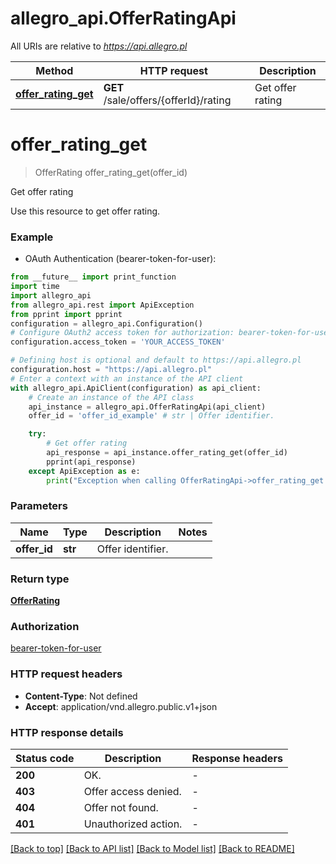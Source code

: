 # allegro_api.OfferRatingApi

All URIs are relative to *https://api.allegro.pl*

Method | HTTP request | Description
------------- | ------------- | -------------
[**offer_rating_get**](OfferRatingApi.md#offer_rating_get) | **GET** /sale/offers/{offerId}/rating | Get offer rating


# **offer_rating_get**
> OfferRating offer_rating_get(offer_id)

Get offer rating

Use this resource to get offer rating.

### Example

* OAuth Authentication (bearer-token-for-user):
```python
from __future__ import print_function
import time
import allegro_api
from allegro_api.rest import ApiException
from pprint import pprint
configuration = allegro_api.Configuration()
# Configure OAuth2 access token for authorization: bearer-token-for-user
configuration.access_token = 'YOUR_ACCESS_TOKEN'

# Defining host is optional and default to https://api.allegro.pl
configuration.host = "https://api.allegro.pl"
# Enter a context with an instance of the API client
with allegro_api.ApiClient(configuration) as api_client:
    # Create an instance of the API class
    api_instance = allegro_api.OfferRatingApi(api_client)
    offer_id = 'offer_id_example' # str | Offer identifier.

    try:
        # Get offer rating
        api_response = api_instance.offer_rating_get(offer_id)
        pprint(api_response)
    except ApiException as e:
        print("Exception when calling OfferRatingApi->offer_rating_get: %s\n" % e)
```

### Parameters

Name | Type | Description  | Notes
------------- | ------------- | ------------- | -------------
 **offer_id** | **str**| Offer identifier. | 

### Return type

[**OfferRating**](OfferRating.md)

### Authorization

[bearer-token-for-user](../README.md#bearer-token-for-user)

### HTTP request headers

 - **Content-Type**: Not defined
 - **Accept**: application/vnd.allegro.public.v1+json

### HTTP response details
| Status code | Description | Response headers |
|-------------|-------------|------------------|
**200** | OK. |  -  |
**403** | Offer access denied. |  -  |
**404** | Offer not found. |  -  |
**401** | Unauthorized action. |  -  |

[[Back to top]](#) [[Back to API list]](../README.md#documentation-for-api-endpoints) [[Back to Model list]](../README.md#documentation-for-models) [[Back to README]](../README.md)

